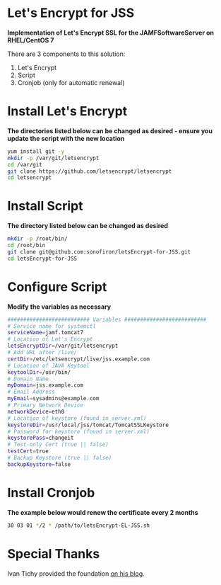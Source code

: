 # Let's Encrypt for JSS
**Implementation of Let's Encrypt SSL for the JAMFSoftwareServer on RHEL/CentOS 7**

There are 3 components to this solution:

1. Let's Encrypt
2. Script
3. Cronjob (only for automatic renewal)

# Install Let's Encrypt
**The directories listed below can be changed as desired - ensure you update the script with the new location**
```bash
yum install git -y
mkdir -p /var/git/letsencrypt
cd /var/git
git clone https://github.com/letsencrypt/letsencrypt
cd letsencrypt
```
# Install Script
**The directory listed below can be changed as desired**
```bash
mkdir -p /root/bin/
cd /root/bin
git clone git@github.com:sonofiron/letsEncrypt-for-JSS.git
cd letsEncrypt-for-JSS
```
# Configure Script
**Modify the variables as necessary**
```bash
########################## Variables ##########################
# Service name for systemctl
serviceName=jamf.tomcat7
# Location of Let's Encrypt
letsEncryptDir=/var/git/letsencrypt
# Add URL after /live/
certDir=/etc/letsencrypt/live/jss.example.com
# Location of JAVA Keytool
keytoolDir=/usr/bin/
# Domain Name
myDomain=jss.example.com
# Email Address
myEmail=sysadmins@example.com
# Primary Network Device
networkDevice=eth0
# Location of keystore (found in server.xml)
keystoreDir=/usr/local/jss/tomcat/TomcatSSLKeystore
# Password for keystore (found in server.xml)
keystorePass=changeit
# Test-only Cert (true || false)
testCert=true
# Backup Keystore (true || false)
backupKeystore=false
```

# Install Cronjob
**The example below would renew the certificate every 2 months**
```bash
30 03 01 */2 * /path/to/letsEncrypt-EL-JSS.sh
```

# Special Thanks
Ivan Tichy provided the foundation [on his blog](http://blog.ivantichy.cz/blogpost/view/74).
